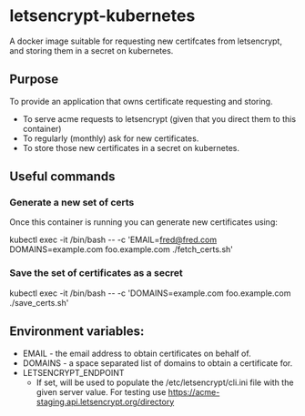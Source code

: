 # letsencrypt-kubernetes

A docker image suitable for requesting new certifcates from letsencrypt,
and storing them in a secret on kubernetes.


## Purpose

To provide an application that owns certificate requesting and storing.

 - To serve acme requests to letsencrypt (given that you direct them to this
   container)
 - To regularly (monthly) ask for new certificates.
 - To store those new certificates in a secret on kubernetes.

## Useful commands

### Generate a new set of certs

Once this container is running you can generate new certificates using:

kubectl exec -it <container> /bin/bash -- -c 'EMAIL=fred@fred.com DOMAINS=example.com foo.example.com ./fetch_certs.sh'


### Save the set of certificates as a secret

kubectl exec -it <container> /bin/bash -- -c 'DOMAINS=example.com foo.example.com ./save_certs.sh'


## Environment variables:

 - EMAIL - the email address to obtain certificates on behalf of.
 - DOMAINS - a space separated list of domains to obtain a certificate for.
 - LETSENCRYPT_ENDPOINT
   - If set, will be used to populate the /etc/letsencrypt/cli.ini file with
     the given server value. For testing use
     https://acme-staging.api.letsencrypt.org/directory
